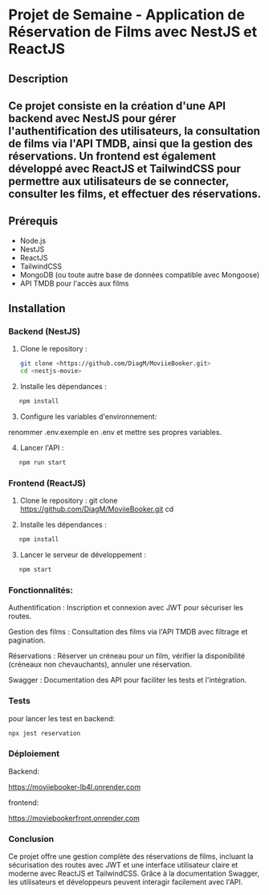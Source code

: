 # Projet de Semaine - Application de Réservation de Films avec NestJS et ReactJS

## Description

## Ce projet consiste en la création d'une API backend avec NestJS pour gérer l'authentification des utilisateurs, la consultation de films via l'API TMDB, ainsi que la gestion des réservations. Un frontend est également développé avec ReactJS et TailwindCSS pour permettre aux utilisateurs de se connecter, consulter les films, et effectuer des réservations.

## Prérequis

- Node.js
- NestJS
- ReactJS
- TailwindCSS
- MongoDB (ou toute autre base de données compatible avec Mongoose)
- API TMDB pour l'accès aux films

## Installation

### Backend (NestJS)

1. Clone le repository :
   ```bash
   git clone <https://github.com/DiagM/MoviieBooker.git>
   cd <nestjs-movie>
   ```
2. Installe les dépendances :

```bash
   npm install
```

3. Configure les variables d'environnement:

renommer .env.exemple en .env et mettre ses propres variables.

4. Lancer l'API :

```bash
   npm run start
```

### Frontend (ReactJS)

1. Clone le repository :
   git clone <https://github.com/DiagM/MoviieBooker.git>
   cd <movie-booking-app>

2. Installe les dépendances :

```bash
   npm install
```

3. Lancer le serveur de développement :

```bash
   npm start
```

### Fonctionnalités:

Authentification : Inscription et connexion avec JWT pour sécuriser les routes.

Gestion des films : Consultation des films via l'API TMDB avec filtrage et pagination.

Réservations : Réserver un créneau pour un film, vérifier la disponibilité (créneaux non chevauchants), annuler une réservation.

Swagger : Documentation des API pour faciliter les tests et l'intégration.

### Tests

pour lancer les test en backend:

```bash
npx jest reservation
```

### Déploiement

Backend:

https://moviiebooker-lb4l.onrender.com

frontend:

https://moviebookerfront.onrender.com

### Conclusion

Ce projet offre une gestion complète des réservations de films, incluant la sécurisation des routes avec JWT et une interface utilisateur claire et moderne avec ReactJS et TailwindCSS. Grâce à la documentation Swagger, les utilisateurs et développeurs peuvent interagir facilement avec l'API.
